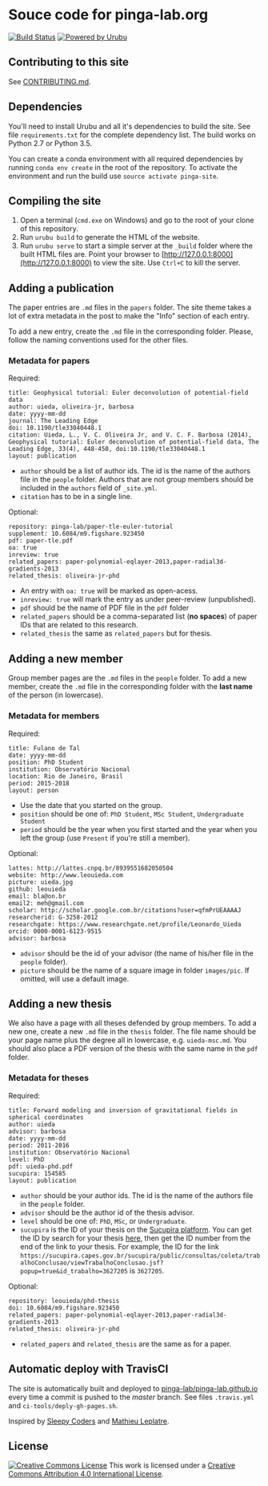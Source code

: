 # Souce code for pinga-lab.org

[![Build Status](https://img.shields.io/travis/pinga-lab/website/master.svg?style=flat-square)](https://travis-ci.org/pinga-lab/website)
[![Powered by Urubu](https://img.shields.io/badge/powered_by-urubu-blue.svg?style=flat-square)](http://urubu.jandecaluwe.com/)


## Contributing to this site

See [CONTRIBUTING.md](https://github.com/pinga-lab/website/blob/master/CONTRIBUTING.md).


## Dependencies

You'll need to install Urubu and all it's dependencies to build the site. See
file `requirements.txt` for the complete dependency list. The build works on
Python 2.7 or Python 3.5.

You can create a conda environment with all required dependencies by running
`conda env create` in the root of the repository. To activate the environment
and run the build use `source activate pinga-site`.


## Compiling the site

1. Open a terminal (`cmd.exe` on Windows) and go to the root of your clone of this
repository.
2. Run `urubu build` to generate the HTML of the website.
3. Run `urubu serve` to start a simple server at the `_build` folder where the
   built HTML files are.  Point your browser to
   [http://127.0.0.1:8000](http://127.0.0.1:8000) to view the site.
   Use `Ctrl+C` to kill the server.


## Adding a publication

The paper entries are `.md` files in the `papers` folder.
The site theme takes a lot of extra metadata in the post to make the "Info"
section of each entry.

To add a new entry, create the `.md` file in the corresponding folder.
Please, follow the naming conventions used for the other files.

### Metadata for papers

Required:

    title: Geophysical tutorial: Euler deconvolution of potential-field data
    author: uieda, oliveira-jr, barbosa
    date: yyyy-mm-dd
    journal: The Leading Edge
    doi: 10.1190/tle33040448.1
    citation: Uieda, L., V. C. Oliveira Jr, and V. C. F. Barbosa (2014), Geophysical tutorial: Euler deconvolution of potential-field data, The Leading Edge, 33(4), 448-450, doi:10.1190/tle33040448.1
    layout: publication

* `author` should be a list of author ids. The id is the name of the authors
  file in the `people` folder. Authors that are not group members should be
  included in the `authors` field of `_site.yml`.
* `citation` has to be in a single line.

Optional:

    repository: pinga-lab/paper-tle-euler-tutorial
    supplement: 10.6084/m9.figshare.923450
    pdf: paper-tle.pdf
    oa: true
    inreview: true
    related_papers: paper-polynomial-eqlayer-2013,paper-radial3d-gradients-2013
    related_thesis: oliveira-jr-phd

* An entry with `oa: true` will be marked as open-acess.
* `inreview: true` will mark the entry as under peer-review (unpublished).
* `pdf` should be the name of PDF file in the `pdf` folder
* `related_papers` should be a comma-separated list (**no spaces**) of paper
  IDs that are related to this research.
* `related_thesis` the same as `related_papers` but for thesis.


## Adding a new member

Group member pages are the `.md` files in the `people` folder.
To add a new member, create the `.md` file in the corresponding folder with the
**last name** of the person (in lowercase).

### Metadata for members

Required:

    title: Fulano de Tal
    date: yyyy-mm-dd
    position: PhD Student
    institution: Observatório Nacional
    location: Rio de Janeiro, Brasil
    period: 2015-2018
    layout: person

* Use the date that you started on the group.
* `position` should be one of: `PhD Student`, `MSc Student`, `Undergraduate
  Student`
* `period` should be the year when you first started and the year when you left
  the group (use `Present` if you're still a member).

Optional:

    lattes: http://lattes.cnpq.br/8939551682050504
    website: http://www.leouieda.com
    picture: uieda.jpg
    github: leouieda
    email: bla@on.br
    email2: meh@gmail.com
    scholar: http://scholar.google.com.br/citations?user=qfmPrUEAAAAJ
    researcherid: G-3258-2012
    researchgate: https://www.researchgate.net/profile/Leonardo_Uieda
    orcid: 0000-0001-6123-9515
    advisor: barbosa

* `advisor` should be the id of your advisor (the name of his/her file in the
  `people` folder).
* `picture` should be the name of a square image in folder `images/pic`. If
  omitted, will use a default image.


## Adding a new thesis

We also have a page with all theses defended by group members.
To add a new one, create a new `.md` file in the `thesis` folder. The file name
should be your page name plus the degree all in lowercase, e.g. `uieda-msc.md`.
You should also place a PDF version of the thesis with the same name in the
`pdf` folder.

### Metadata for theses

Required:

    title: Forward modeling and inversion of gravitational fields in spherical coordinates
    author: uieda
    advisor: barbosa
    date: yyyy-mm-dd
    period: 2011-2016
    institution: Observatório Nacional
    level: PhD
    pdf: uieda-phd.pdf
    sucupira: 154585
    layout: publication

* `author` should be your author ids. The id is the name of the authors
  file in the `people` folder.
* `advisor` should be the author id of the thesis advisor.
* `level` should be one of: `PhD`, `MSc`, or `Undergraduate`.
* `sucupira` is the ID of your thesis on the [Sucupira
  platform](https://sucupira.capes.gov.br). You can get the ID by search for
  your thesis [here](https://sucupira.capes.gov.br/sucupira/public/consultas/coleta/trabalhoConclusao/listaTrabalhoConclusao.jsf),
  then get the ID number from the end of the link to your thesis. For example,
  the ID for the link
  `https://sucupira.capes.gov.br/sucupira/public/consultas/coleta/trabalhoConclusao/viewTrabalhoConclusao.jsf?popup=true&id_trabalho=3627205`
  is `3627205`.

Optional:

    repository: leouieda/phd-thesis
    doi: 10.6084/m9.figshare.923450
    related_papers: paper-polynomial-eqlayer-2013,paper-radial3d-gradients-2013
    related_thesis: oliveira-jr-phd

* `related_papers` and `related_thesis` are the same as for a paper.

## Automatic deploy with TravisCI

The site is automatically built and deployed to
[pinga-lab/pinga-lab.github.io](https://github.com/pinga-lab/pinga-lab.github.io)
every time a commit is pushed to the *master* branch.
See files `.travis.yml` and `ci-tools/deply-gh-pages.sh`.

Inspired by
[Sleepy Coders](http://sleepycoders.blogspot.com.au/2013/03/sharing-travis-ci-generated-files.html)
and
[Mathieu Leplatre](http://blog.mathieu-leplatre.info/publish-your-pelican-blog-on-github-pages-via-travis-ci.html).

## License

[![Creative Commons
License](https://i.creativecommons.org/l/by/4.0/88x31.png)](http://creativecommons.org/licenses/by/4.0/)
This work is licensed under a
[Creative Commons Attribution 4.0 International
License](http://creativecommons.org/licenses/by/4.0/).
